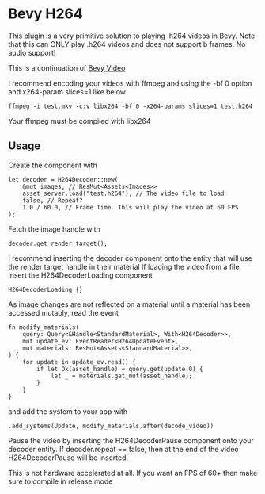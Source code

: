 # Bevy H264
This plugin is a very primitive solution to playing .h264 videos in Bevy.
Note that this can ONLY play .h264 videos and does not support b frames.
No audio support!

This is a continuation of [Bevy Video](https://github.com/PortalCloudInc/bevy_video/tree/main)

I recommend encoding your videos with ffmpeg and using the -bf 0 option and x264-param slices=1 like below
```
ffmpeg -i test.mkv -c:v libx264 -bf 0 -x264-params slices=1 test.h264
```
Your ffmpeg must be compiled with libx264

## Usage
Create the component with
```
let decoder = H264Decoder::new(
    &mut images, // ResMut<Assets<Images>>
    asset_server.load("test.h264"), // The video file to load
    false, // Repeat?
    1.0 / 60.0, // Frame Time. This will play the video at 60 FPS
);
```
Fetch the image handle with
```
decoder.get_render_target();
```
I recommend inserting the decoder component onto the entity that will use the render target handle in their material
If loading the video from a file, insert the H264DecoderLoading component
```
H264DecoderLoading {}
```

As image changes are not reflected on a material until a material has been accessed mutably, read the event
```
fn modify_materials(
    query: Query<&Handle<StandardMaterial>, With<H264Decoder>>,
    mut update_ev: EventReader<H264UpdateEvent>,
    mut materials: ResMut<Assets<StandardMaterial>>,
) {
    for update in update_ev.read() {
        if let Ok(asset_handle) = query.get(update.0) {
            let _ = materials.get_mut(asset_handle);
        }
    }
}
```
and add the system to your app with
```
.add_systems(Update, modify_materials.after(decode_video))
```

Pause the video by inserting the H264DecoderPause component onto your decoder entity.
If decoder.repeat == false, then at the end of the video H264DecoderPause will be inserted.

This is not hardware accelerated at all. If you want an FPS of 60+ then make sure to compile in release mode